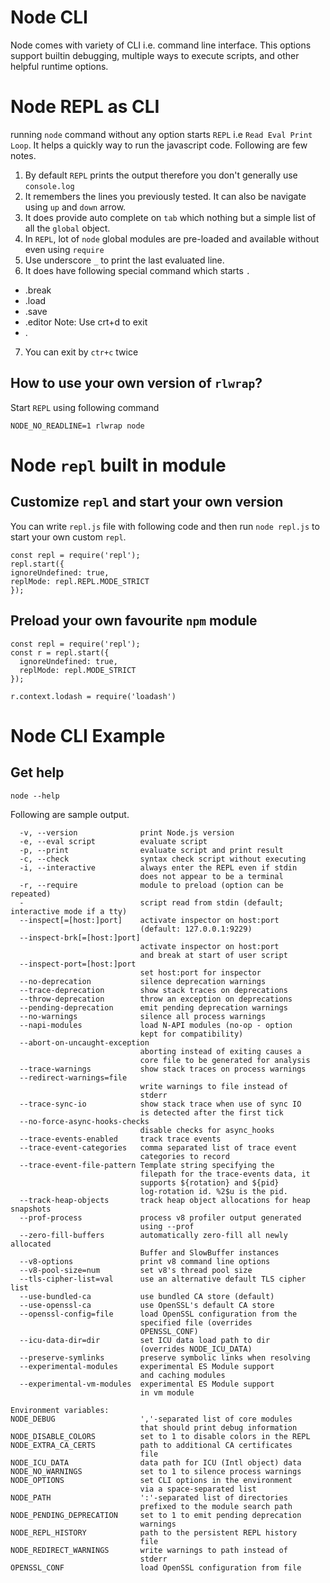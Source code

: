 # Node CLI
Node comes with variety of CLI i.e. command line interface. This options support builtin debugging,
multiple ways to execute scripts, and other helpful runtime options.

# Node REPL as CLI
running `node` command without any option starts `REPL` i.e `Read Eval Print Loop`.
It helps a quickly way to run the javascript code. Following are few notes.

1. By default `REPL` prints the output therefore you don't generally use `console.log`
2. It remembers the lines you previously tested. It can also be navigate using `up` and `down` arrow.
3. It does provide auto complete on `tab` which nothing but a simple list of all the `global` object.
4. In `REPL`, lot of `node` global modules are pre-loaded and available without even using `require`
5. Use underscore `_` to print the last evaluated line.
6. It does have following special command which starts `.`
- .break
- .load
- .save
- .editor Note: Use crt+d to exit
- .
7. You can exit by `ctr+c` twice
## How to use your own version of `rlwrap`?
Start `REPL` using following command
```
NODE_NO_READLINE=1 rlwrap node
```

# Node `repl` built in module

## Customize `repl` and start your own version
You can write `repl.js` file with following code and then run `node repl.js` to start your own custom `repl`.
```
const repl = require('repl');
repl.start({
ignoreUndefined: true,
replMode: repl.REPL.MODE_STRICT
});
```

## Preload your own favourite `npm` module
```
const repl = require('repl');
const r = repl.start({
  ignoreUndefined: true,
  replMode: repl.MODE_STRICT
});

r.context.lodash = require('loadash')
```

# Node CLI Example
## Get help
```
node --help
```
Following are sample output.
```
  -v, --version              print Node.js version
  -e, --eval script          evaluate script
  -p, --print                evaluate script and print result
  -c, --check                syntax check script without executing
  -i, --interactive          always enter the REPL even if stdin
                             does not appear to be a terminal
  -r, --require              module to preload (option can be repeated)
  -                          script read from stdin (default; interactive mode if a tty)
  --inspect[=[host:]port]    activate inspector on host:port
                             (default: 127.0.0.1:9229)
  --inspect-brk[=[host:]port]
                             activate inspector on host:port
                             and break at start of user script
  --inspect-port=[host:]port
                             set host:port for inspector
  --no-deprecation           silence deprecation warnings
  --trace-deprecation        show stack traces on deprecations
  --throw-deprecation        throw an exception on deprecations
  --pending-deprecation      emit pending deprecation warnings
  --no-warnings              silence all process warnings
  --napi-modules             load N-API modules (no-op - option
                             kept for compatibility)
  --abort-on-uncaught-exception
                             aborting instead of exiting causes a
                             core file to be generated for analysis
  --trace-warnings           show stack traces on process warnings
  --redirect-warnings=file
                             write warnings to file instead of
                             stderr
  --trace-sync-io            show stack trace when use of sync IO
                             is detected after the first tick
  --no-force-async-hooks-checks
                             disable checks for async_hooks
  --trace-events-enabled     track trace events
  --trace-event-categories   comma separated list of trace event
                             categories to record
  --trace-event-file-pattern Template string specifying the
                             filepath for the trace-events data, it
                             supports ${rotation} and ${pid}
                             log-rotation id. %2$u is the pid.
  --track-heap-objects       track heap object allocations for heap snapshots
  --prof-process             process v8 profiler output generated
                             using --prof
  --zero-fill-buffers        automatically zero-fill all newly allocated
                             Buffer and SlowBuffer instances
  --v8-options               print v8 command line options
  --v8-pool-size=num         set v8's thread pool size
  --tls-cipher-list=val      use an alternative default TLS cipher list
  --use-bundled-ca           use bundled CA store (default)
  --use-openssl-ca           use OpenSSL's default CA store
  --openssl-config=file      load OpenSSL configuration from the
                             specified file (overrides
                             OPENSSL_CONF)
  --icu-data-dir=dir         set ICU data load path to dir
                             (overrides NODE_ICU_DATA)
  --preserve-symlinks        preserve symbolic links when resolving
  --experimental-modules     experimental ES Module support
                             and caching modules
  --experimental-vm-modules  experimental ES Module support
                             in vm module

Environment variables:
NODE_DEBUG                   ','-separated list of core modules
                             that should print debug information
NODE_DISABLE_COLORS          set to 1 to disable colors in the REPL
NODE_EXTRA_CA_CERTS          path to additional CA certificates
                             file
NODE_ICU_DATA                data path for ICU (Intl object) data
NODE_NO_WARNINGS             set to 1 to silence process warnings
NODE_OPTIONS                 set CLI options in the environment
                             via a space-separated list
NODE_PATH                    ':'-separated list of directories
                             prefixed to the module search path
NODE_PENDING_DEPRECATION     set to 1 to emit pending deprecation
                             warnings
NODE_REPL_HISTORY            path to the persistent REPL history
                             file
NODE_REDIRECT_WARNINGS       write warnings to path instead of
                             stderr
OPENSSL_CONF                 load OpenSSL configuration from file
```
